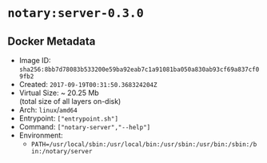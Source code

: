 # `notary:server-0.3.0`

## Docker Metadata

- Image ID: `sha256:8bb7d78083b533200e59ba92eab7c1a91081ba050a830ab93cf69a837cf09fb2`
- Created: `2017-09-19T00:31:50.368324204Z`
- Virtual Size: ~ 20.25 Mb  
  (total size of all layers on-disk)
- Arch: `linux`/`amd64`
- Entrypoint: `["entrypoint.sh"]`
- Command: `["notary-server","--help"]`
- Environment:
  - `PATH=/usr/local/sbin:/usr/local/bin:/usr/sbin:/usr/bin:/sbin:/bin:/notary/server`
